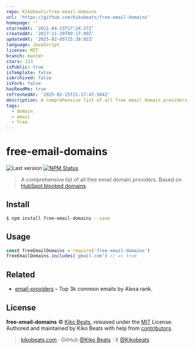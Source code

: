 ```yaml
---
repo: Kikobeats/free-email-domains
url: 'https://github.com/Kikobeats/free-email-domains'
homepage: ''
starredAt: '2021-04-23T17:24:27Z'
createdAt: '2017-11-29T09:17:09Z'
updatedAt: '2025-02-05T15:38:02Z'
language: JavaScript
license: MIT
branch: master
stars: 133
isPublic: true
isTemplate: false
isArchived: false
isFork: false
hasReadMe: true
refreshedAt: '2025-02-25T21:17:47.584Z'
description: A comprehensive list of all free email domain providers.
tags:
  - domain
  - email
  - free
---
```


# free-email-domains

![Last version](https://img.shields.io/github/tag/Kikobeats/free-email-domains.svg?style=flat-square)
[![NPM Status](https://img.shields.io/npm/dm/free-email-domains.svg?style=flat-square)](https://www.npmjs.org/package/free-email-domains)

> A comprehensive list of all free email domain providers. Based on [HubSpot blocked domains](https://knowledge.hubspot.com/articles/kcs_article/forms/what-domains-are-blocked-when-using-the-forms-email-domains-to-block-feature).

## Install

```bash
$ npm install free-email-domains --save
```

## Usage

```js
const freeEmailDomains = require('free-email-domains')
freeEmailDomains.includes('gmail.com') // => true
```

## Related

- [email-providers](https://github.com/derhuerst/email-providers) – Top 3k common emails by Alexa rank.

## License

**free-email-domains** © [Kiko Beats](https://kikobeats.com), released under the [MIT](https://github.com/Kikobeats/free-email-domains/blob/master/LICENSE.md) License.<br>
Authored and maintained by Kiko Beats with help from [contributors](https://github.com/Kikobeats/free-email-domains/contributors).

> [kikobeats.com](https://kikobeats.com) · GitHub [@Kiko Beats](https://github.com/Kikobeats) · X [@Kikobeats](https://x.com/Kikobeats)
